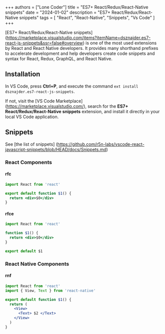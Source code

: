 +++
authors = ["Lone Coder"]
title = "ES7+ React/Redux/React-Native snippets"
date = "2024-01-02"
description = "ES7+ React/Redux/React-Native snippets"
tags = [
    "React", "React-Native", "Snippets", "Vs Code"
]
+++

[ES7+ React/Redux/React-Native snippets] (https://marketplace.visualstudio.com/items?itemName=dsznajder.es7-react-js-snippets&ssr=false#overview) is one of the most used extensions by React and React Native developers. It provides many shorthand prefixes to accelerate development and help developers create code snippets and syntax for React, Redux, GraphQL, and React Native.

## Installation

In VS Code, press **Ctrl+P**, and execute the command `ext install dsznajder.es7-react-js-snippets`.

If not, visit the [VS Code Marketplace] (https://marketplace.visualstudio.com/), search for the **ES7+ React/Redux/React-Native snippets** extension, and install it directly in your local VS Code application.

## Snippets

See [the list of snippets] (https://github.com/r5n-labs/vscode-react-javascript-snippets/blob/HEAD/docs/Snippets.md)

### React Components

#### rfc

```jsx
import React from 'react'

export default function $1() {
  return <div>$0</div>
}
```

#### rfce

```jsx
import React from 'react'

function $1() {
  return <div>$0</div>
}

export default $1
```

### React Native Components

#### rnf

```jsx
import React from 'react'
import { View, Text } from 'react-native'

export default function $1() {
  return (
    <View>
      <Text> $2 </Text>
    </View>
  )
}
````

